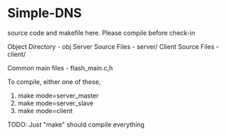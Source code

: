 # Simple-DNS

source code and makefile here.
Please compile before check-in

Object Directory - obj
Server Source Files - server/
Client Source Files - client/

Common main files - flash_main.c,h


To compile, either one of these,
1. make mode=server_master
2. make mode=server_slave
3. make mode=client

TODO:
Just "make" should compile everything

